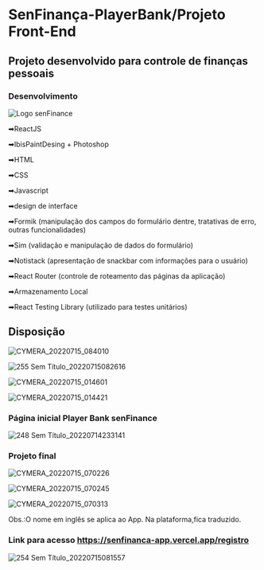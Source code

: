 # SenFinança-PlayerBank/Projeto Front-End

## Projeto desenvolvido para controle de finanças pessoais

### Desenvolvimento

![Logo senFinance](https://user-images.githubusercontent.com/105249309/179212810-3d122ddd-ef21-4396-9a50-096268c8ecc2.jpg)



➡ReactJS

➡IbisPaintDesing + Photoshop

➡HTML

➡CSS

➡Javascript

➡design de interface

➡Formik (manipulação dos campos do formulário dentre, tratativas de erro, outras funcionalidades)

➡Sim (validação e manipulação de dados do formulário)

➡Notistack (apresentação de snackbar com informações para o usuário)

➡React Router (controle de roteamento das páginas da aplicação)

➡Armazenamento Local

➡React Testing Library (utilizado para testes unitários)

## Disposição

 ![CYMERA_20220715_084010](https://user-images.githubusercontent.com/105249309/179216554-4cb453a5-d30f-4ecf-af8a-0def3893f398.jpg)


![255 Sem Título_20220715082616](https://user-images.githubusercontent.com/105249309/179214995-8d044b83-6733-47d8-8c8b-a0a388181fcf.png)


![CYMERA_20220715_014601](https://user-images.githubusercontent.com/105249309/179215310-c67cec38-1d33-4a6e-bf42-b7b144402b92.jpg)


![CYMERA_20220715_014421](https://user-images.githubusercontent.com/105249309/179215456-df08ec82-b204-426b-a4f8-6d4bd87f2a2d.jpg)



### Página inicial Player Bank senFinance

![248 Sem Título_20220714233141](https://user-images.githubusercontent.com/105249309/179154533-e56221a6-bef6-477a-a1b2-5f1690d5011b.png)

### Projeto final

![CYMERA_20220715_070226](https://user-images.githubusercontent.com/105249309/179204027-ad0845de-7414-44d9-831c-bce27d416ab8.jpg)

![CYMERA_20220715_070245](https://user-images.githubusercontent.com/105249309/179204088-aee3d451-2d18-4a21-a809-8e955143a88f.jpg)

![CYMERA_20220715_070313](https://user-images.githubusercontent.com/105249309/179204496-ba5f357d-8b16-4fa1-8f43-42e247bec267.jpg)


Obs.:O nome em inglês se aplica ao App. Na plataforma,fica traduzido.



### Link para acesso https://senfinanca-app.vercel.app/registro


![254 Sem Título_20220715081557](https://user-images.githubusercontent.com/105249309/179212928-2c011647-4221-49f2-bcbd-0187727d9196.png)
